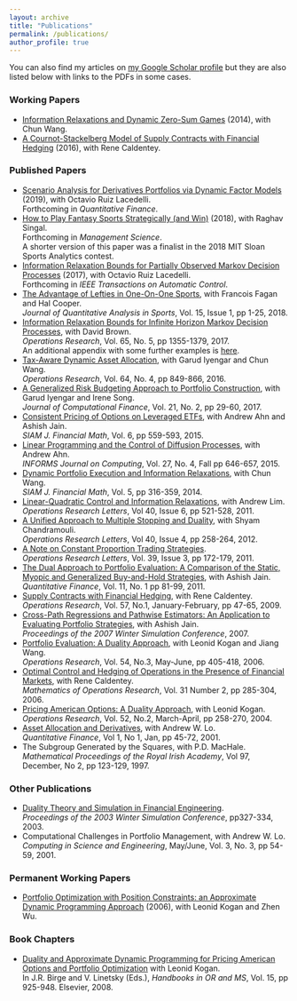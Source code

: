 ```yaml
---
layout: archive
title: "Publications"
permalink: /publications/
author_profile: true
---
```


<!---
{% if author.googlescholar %}
  You can find my articles on <u><a href="{{author.googlescholar}}">my Google Scholar profile</a></u>. 
{% endif %}

{% include base_path %}

{% for post in site.publications reversed %}
  {% include archive-single.html %}
{% endfor %} 
--->

You can also find my articles on [my Google Scholar profile](https://scholar.google.com/citations?user=cSXJYiUAAAAJ&hl=en) but they are also listed below with links to the PDFs in some cases.
### Working Papers
* [Information Relaxations and Dynamic Zero-Sum Games](https://arxiv.org/abs/1405.4347) (2014), with Chun Wang.
* [A Cournot-Stackelberg Model of Supply Contracts with Financial Hedging](https://martin-haugh.github.io/files/Research/Master_Cournot-Stackelberg_R1.pdf) (2016), with Rene Caldentey.

### Published Papers
* [Scenario Analysis for Derivatives Portfolios via Dynamic Factor Models](https://papers.ssrn.com/sol3/papers.cfm?abstract_id=3424127) (2019), with Octavio Ruiz Lacedelli.  
Forthcoming in _Quantitative Finance_.
* [How to Play Fantasy Sports Strategically (and Win)](https://papers.ssrn.com/sol3/papers.cfm?abstract_id=3393127) (2018), with Raghav Singal.  
Forthcoming in _Management Science_.  
A shorter version of this paper was a finalist in the 2018 MIT Sloan Sports Analytics contest.
* [Information Relaxation Bounds for Partially Observed Markov Decision Processes](https://martin-haugh.github.io/files/Research/POMDP_IR_March_2019.pdf) (2017), with Octavio Ruiz Lacedelli.  
Forthcoming in _IEEE Transactions on Automatic Control_.
* [The Advantage of Lefties in One-On-One Sports](https://www.degruyter.com/view/j/jqas.2019.15.issue-1/jqas-2017-0076/jqas-2017-0076.xml), with Francois Fagan and Hal Cooper.  
  _Journal of Quantitative Analysis in Sports_, Vol. 15, Issue 1, pp 1-25, 2018.
* [Information Relaxation Bounds for Infinite Horizon Markov Decision Processes](https://martin-haugh.github.io/files/Research/InfoRelaxation_OR.pdf), with David Brown.  
_Operations Research_, Vol. 65, No. 5, pp 1355-1379, 2017.  
An additional appendix with some further examples is [here](https://martin-haugh.github.io/files/Research/Infinite_Horizon_Online_Appendix.pdf).
* [Tax-Aware Dynamic Asset Allocation](https://martin-haugh.github.io/files/Research/OR_TaxAssetAllocation_Published.pdf), with Garud Iyengar and Chun Wang.  
_Operations Research_, Vol. 64, No. 4, pp 849-866, 2016.
* [A Generalized Risk Budgeting Approach to Portfolio Construction](https://martin-haugh.github.io/files/Research/A_generalized_risk_budgeting_approach.pdf), with Garud Iyengar and Irene Song.  
_Journal of Computational Finance_, Vol. 21, No. 2, pp 29-60, 2017.
* [Consistent Pricing of Options on Leveraged ETFs](https://epubs.siam.org/doi/pdf/10.1137/151003933), with Andrew Ahn and Ashish Jain.  
_SIAM J. Financial Math_, Vol. 6, pp 559-593, 2015.
* [Linear Programming and the Control of Diffusion Processes](https://martin-haugh.github.io/files/Research/LP_HJB_Duality.pdf), with Andrew Ahn.  
_INFORMS Journal on Computing_, Vol. 27, No. 4, Fall pp 646-657, 2015.
* [Dynamic Portfolio Execution and Information Relaxations](https://martin-haugh.github.io/files/Research/PublishedPortfolioExecution.pdf), with Chun Wang.  
_SIAM J. Financial Math_, Vol. 5, pp 316-359, 2014.
* [Linear-Quadratic Control and Information Relaxations](https://martin-haugh.github.io/files/Research/LQ_Control_Duality.pdf), with Andrew Lim.  
_Operations Research Letters_, Vol 40, Issue 6, pp 521-528, 2011.
* [A Unified Approach to Multiple Stopping and Duality](https://www.sciencedirect.com/science/article/pii/S0167637712000442), with Shyam Chandramouli.  
_Operations Research Letters_, Vol 40, Issue 4, pp 258-264, 2012.
* [A Note on  Constant Proportion Trading Strategies](https://www.sciencedirect.com/science/article/pii/S0167637711000320).  
_Operations Research Letters_, Vol. 39, Issue 3, pp 172-179, 2011.
* [The Dual Approach to Portfolio Evaluation: A Comparison of the Static, Myopic and Generalized Buy-and-Hold Strategies](https://www.tandfonline.com/doi/full/10.1080/14697681003712870), with Ashish Jain.  
_Quantitative Finance_, Vol. 11, No. 1 pp 81-99, 2011.
* [Supply Contracts with Financial Hedging](https://pubsonline.informs.org/doi/abs/10.1287/opre.1080.0521), with Rene Caldentey.  
_Operations Research_, Vol. 57, No.1, January-February, pp 47-65, 2009.
* [Cross-Path Regressions and Pathwise Estimators: An Application to Evaluating Portfolio Strategies](https://martin-haugh.github.io/files/Research/wsc07paperDuality_HaughJain.pdf), with Ashish Jain.  
_Proceedings of the 2007 Winter Simulation Conference_, 2007.
* [Portfolio Evaluation: A Duality Approach](https://martin-haugh.github.io/files/Research/HaughKoganWang06.pdf), with Leonid Kogan and Jiang Wang.  
_Operations Research_, Vol. 54, No.3, May-June, pp 405-418, 2006.
* [Optimal Control and Hedging of Operations in the Presence of Financial Markets](https://martin-haugh.github.io/files/Research/moor.1050.0179.pdf), with Rene Caldentey.  
_Mathematics of Operations Research_, Vol. 31 Number 2, pp 285-304, 2006.
* [Pricing American Options: A Duality Approach](https://pubsonline.informs.org/doi/abs/10.1287/opre.1030.0070), with Leonid Kogan.  
_Operations Research_, Vol. 52, No.2, March-April, pp 258-270, 2004.
* [Asset Allocation and Derivatives](https://martin-haugh.github.io/files/Research/AAandDeriv.pdf), with Andrew W. Lo.  
_Quantitative Finance_, Vol 1, No 1, Jan, pp 45-72, 2001.
* The Subgroup Generated by the Squares, with P.D. MacHale.  
_Mathematical Proceedings of the Royal Irish Academy_, Vol 97, December, No 2, pp 123-129, 1997.

### Other Publications
* [Duality Theory and Simulation in Financial Engineering](https://martin-haugh.github.io/files/Research/wsc03.pdf).  
_Proceedings of the 2003 Winter Simulation Conference_, pp327-334, 2003.
* Computational Challenges in Portfolio Management, with Andrew W. Lo.  
_Computing in Science and Engineering_, May/June, Vol. 3, No. 3, pp 54-59, 2001.

### Permanent  Working Papers
* [Portfolio Optimization with Position Constraints: an Approximate Dynamic Programming Approach](https://martin-haugh.github.io/files/Research/ADP_Dual_Oct06.pdf) (2006), with Leonid Kogan and Zhen Wu.

### Book Chapters
* [Duality and Approximate Dynamic Programming for Pricing American Options and Portfolio Optimization](https://martin-haugh.github.io/files/Research/Chap22.pdf) with Leonid Kogan.  
In J.R. Birge and V. Linetsky (Eds.), _Handbooks in OR and MS_, Vol. 15, pp 925-948. Elsevier, 2008.
